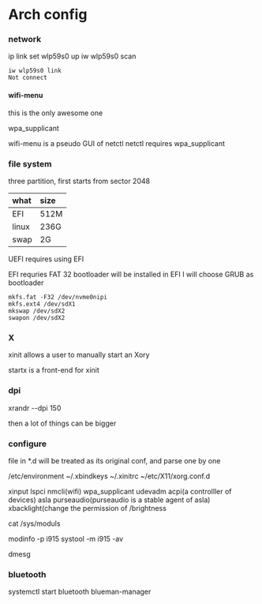 # Arch config

### network

ip link set wlp59s0 up iw wlp59s0 scan

```text
iw wlp59s0 link
Not connect
```

#### wifi-menu

this is the only awesome one

wpa\_supplicant

wifi-menu is a pseudo GUI of netctl netctl requires wpa\_supplicant

### file system

three partition, first starts from sector 2048

| what | size |
| :--- | :--- |
| EFI | 512M |
| linux | 236G |
| swap | 2G |

UEFI requires using EFI

EFI requries FAT 32 bootloader will be installed in EFI I will choose GRUB as bootloader

```text
mkfs.fat -F32 /dev/nvme0nipi
mkfs.ext4 /dev/sdX1
mkswap /dev/sdX2
swapon /dev/sdX2
```

### X

xinit allows a user to manually start an Xory

startx is a front-end for xinit



### dpi

xrandr --dpi 150

then a lot of things can be bigger

### configure

file in \*.d will be treated as its original conf, and parse one by one

/etc/environment ~/.xbindkeys ~/.xinitrc ~/etc/X11/xorg.conf.d

xinput lspci nmcli\(wifi\) wpa\_supplicant udevadm acpi\(a controlller of devices\) asla purseaudio\(purseaudio is a stable agent of asla\) xbacklight\(change the permission of /brightness

cat /sys/moduls

modinfo -p i915 systool -m i915 -av

dmesg

### bluetooth

systemctl start bluetooth
blueman-manager
